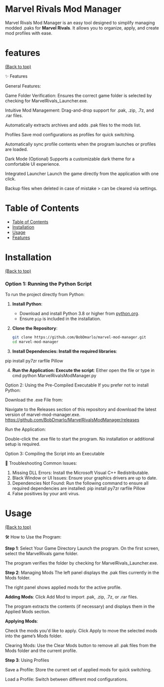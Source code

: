 

# Marvel Rivals Mod Manager


Marvel Rivals Mod Manager is an easy tool designed to simplify managing modded .paks for **Marvel Rivals**. It allows you to organize, apply, and create mod profiles with ease.

# features
[(Back to top)](#table-of-contents)


✨ Features

General Features:

Game Folder Verification: Ensures the correct game folder is selected by checking for MarvelRivals_Launcher.exe.

Intuitive Mod Management:
Drag-and-drop support for .pak, .zip, .7z, and .rar files.

Automatically extracts archives and adds .pak files to the mods list.

Profiles
Save mod configurations as profiles for quick switching.

Automatically sync profile contents when the program launches or profiles are loaded.

Dark Mode (Optional)
Supports a customizable dark theme for a comfortable UI experience.

Integrated Launcher
Launch the game directly from the application with one click.

Backup files when deleted in case of mistake > can be cleared via settings.






# Table of Contents
- [Table of Contents](#table-of-contents)
- [Installation](#installation)
- [Usage](#usage)
- [Features](#features)


# Installation
[(Back to top)](#table-of-contents)

### Option 1: Running the Python Script
To run the project directly from Python:

1. **Install Python**:
   - Download and install Python 3.8 or higher from [python.org](https://www.python.org).
   - Ensure `pip` is included in the installation.

2. **Clone the Repository**:
   ```bash
   git clone https://github.com/BobDmarlo/marvel-mod-manager.git
   cd marvel-mod-manager

3. **Install Dependencies: Install the required libraries**:

pip install py7zr rarfile Pillow

4. **Run the Application: Execute the script**: Either open the file or type in cmd
python MarvelRivalsModManager.py

Option 2: Using the Pre-Compiled Executable
If you prefer not to install Python:

Download the .exe File from:

Navigate to the Releases section of this repository and download the latest version of marvel-mod-manager.exe.
https://github.com/BobDmarlo/MarvelRivalsModManager/releases

Run the Application:

Double-click the .exe file to start the program.
No installation or additional setup is required.

Option 3: Compiling the Script into an Executable

🔧 Troubleshooting
Common Issues:

1. Missing DLL Errors:
Install the Microsoft Visual C++ Redistributable.
2. Black Window or UI Issues:
Ensure your graphics drivers are up to date.
3. Dependencies Not Found:
Run the following command to ensure all required dependencies are installed:
pip install py7zr rarfile Pillow
4. False positives by your anti virus.


# Usage
[(Back to top)](#table-of-contents)

🛠️ How to Use the Program:

**Step 1**: Select Your Game Directory
Launch the program.
On the first screen, select the MarvelRivals game folder.

The program verifies the folder by checking for MarvelRivals_Launcher.exe.


**Step 2**: Managing Mods
The left panel displays the .pak files currently in the Mods folder.

The right panel shows applied mods for the active profile.

**Adding Mods**:
Click Add Mod to import .pak, .zip, .7z, or .rar files.

The program extracts the contents (if necessary) and displays them in the Applied Mods section.

**Applying Mods**:

Check the mods you'd like to apply.
Click Apply to move the selected mods into the game’s Mods folder.

Clearing Mods:
Use the Clear Mods button to remove all .pak files from the Mods folder and the current profile.

**Step 3**: Using Profiles

Save a Profile: Store the current set of applied mods for quick switching.

Load a Profile: Switch between different mod configurations.

